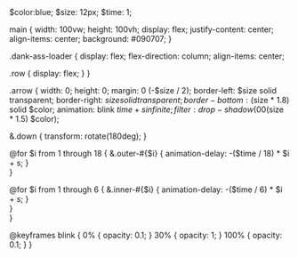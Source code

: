 
<main>
   <div class="dank-ass-loader">
      <div class="row">
         <div class="arrow up outer outer-18"></div>
         <div class="arrow down outer outer-17"></div>
         <div class="arrow up outer outer-16"></div>
         <div class="arrow down outer outer-15"></div>
         <div class="arrow up outer outer-14"></div>
      </div>
      <div class="row">
         <div class="arrow up outer outer-1"></div>
         <div class="arrow down outer outer-2"></div>
         <div class="arrow up inner inner-6"></div>
         <div class="arrow down inner inner-5"></div>
         <div class="arrow up inner inner-4"></div>
         <div class="arrow down outer outer-13"></div>
         <div class="arrow up outer outer-12"></div>
      </div>
      <div class="row">
         <div class="arrow down outer outer-3"></div>
         <div class="arrow up outer outer-4"></div>
         <div class="arrow down inner inner-1"></div>
         <div class="arrow up inner inner-2"></div>
         <div class="arrow down inner inner-3"></div>
         <div class="arrow up outer outer-11"></div>
         <div class="arrow down outer outer-10"></div>
      </div>
      <div class="row">
         <div class="arrow down outer outer-5"></div>
         <div class="arrow up outer outer-6"></div>
         <div class="arrow down outer outer-7"></div>
         <div class="arrow up outer outer-8"></div>
         <div class="arrow down outer outer-9"></div>
      </div>
   </div>
</main>
$color:blue;
$size: 12px;
$time: 1;

main {
   width: 100vw;
   height: 100vh;
   display: flex;
   justify-content: center;
   align-items: center;
   background:  #090707;
}

.dank-ass-loader {
   display: flex;
   flex-direction: column;
   align-items: center;
   
   .row {
      display: flex;
   }
}

.arrow {
   width: 0; 
   height: 0;
   margin: 0 (-$size / 2);
   border-left: $size solid transparent;
   border-right: $size solid transparent;
   border-bottom: ($size * 1.8) solid $color;
   animation: blink $time + s infinite;
   filter: drop-shadow(0 0 ($size * 1.5) $color);
    
   &.down {
      transform: rotate(180deg);
   }
   
   @for $i from 1 through 18 {
      &.outer-#{$i} {
         animation-delay: -($time / 18) * $i + s;
      }  
   }

   @for $i from 1 through 6 {
      &.inner-#{$i} {
         animation-delay: -($time / 6) * $i + s;
      }  
   }  
}

@keyframes blink {
  0% { opacity: 0.1; }
  30% { opacity: 1; }
  100% { opacity: 0.1; }
}
